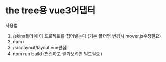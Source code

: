 # the tree용 vue3어댑터
사용법
1. /skins폴더에 이 프로젝트를 집어넣는다 (기본 폴더명 변경시 mover.js수정필요)
2. npm i
3. /src/layout/layout.vue편집
4. npm run build (편집하고 결과보려면 빌드필요)